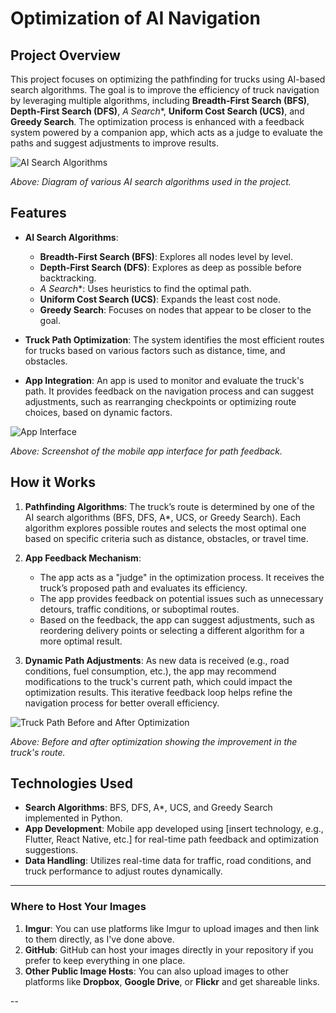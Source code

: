 # **Optimization of AI Navigation**

## **Project Overview**

This project focuses on optimizing the pathfinding for trucks using AI-based search algorithms. The goal is to improve the efficiency of truck navigation by leveraging multiple algorithms, including **Breadth-First Search (BFS)**, **Depth-First Search (DFS)**, **A* Search**, **Uniform Cost Search (UCS)**, and **Greedy Search**. The optimization process is enhanced with a feedback system powered by a companion app, which acts as a judge to evaluate the paths and suggest adjustments to improve results.

![AI Search Algorithms](https://i.imgur.com/owZbhwm.png)

*Above: Diagram of various AI search algorithms used in the project.*

## **Features**

- **AI Search Algorithms**:
  - **Breadth-First Search (BFS)**: Explores all nodes level by level.
  - **Depth-First Search (DFS)**: Explores as deep as possible before backtracking.
  - **A* Search**: Uses heuristics to find the optimal path.
  - **Uniform Cost Search (UCS)**: Expands the least cost node.
  - **Greedy Search**: Focuses on nodes that appear to be closer to the goal.

- **Truck Path Optimization**: The system identifies the most efficient routes for trucks based on various factors such as distance, time, and obstacles.

- **App Integration**: An app is used to monitor and evaluate the truck's path. It provides feedback on the navigation process and can suggest adjustments, such as rearranging checkpoints or optimizing route choices, based on dynamic factors.

![App Interface](https://i.imgur.com/pn9xkNY.png)

*Above: Screenshot of the mobile app interface for path feedback.*

## **How it Works**

1. **Pathfinding Algorithms**: The truck’s route is determined by one of the AI search algorithms (BFS, DFS, A*, UCS, or Greedy Search). Each algorithm explores possible routes and selects the most optimal one based on specific criteria such as distance, obstacles, or travel time.

2. **App Feedback Mechanism**:
   - The app acts as a "judge" in the optimization process. It receives the truck’s proposed path and evaluates its efficiency.
   - The app provides feedback on potential issues such as unnecessary detours, traffic conditions, or suboptimal routes.
   - Based on the feedback, the app can suggest adjustments, such as reordering delivery points or selecting a different algorithm for a more optimal result.

3. **Dynamic Path Adjustments**: As new data is received (e.g., road conditions, fuel consumption, etc.), the app may recommend modifications to the truck's current path, which could impact the optimization results. This iterative feedback loop helps refine the navigation process for better overall efficiency.

![Truck Path Before and After Optimization](https://i.imgur.com/4Fj3kzF.jpg)

*Above: Before and after optimization showing the improvement in the truck's route.*

## **Technologies Used**

- **Search Algorithms**: BFS, DFS, A*, UCS, and Greedy Search implemented in Python.
- **App Development**: Mobile app developed using [insert technology, e.g., Flutter, React Native, etc.] for real-time path feedback and optimization suggestions.
- **Data Handling**: Utilizes real-time data for traffic, road conditions, and truck performance to adjust routes dynamically.

---

### **Where to Host Your Images**

1. **Imgur**: You can use platforms like Imgur to upload images and then link to them directly, as I've done above.
2. **GitHub**: GitHub can host your images directly in your repository if you prefer to keep everything in one place.
3. **Other Public Image Hosts**: You can also upload images to other platforms like **Dropbox**, **Google Drive**, or **Flickr** and get shareable links.

--
